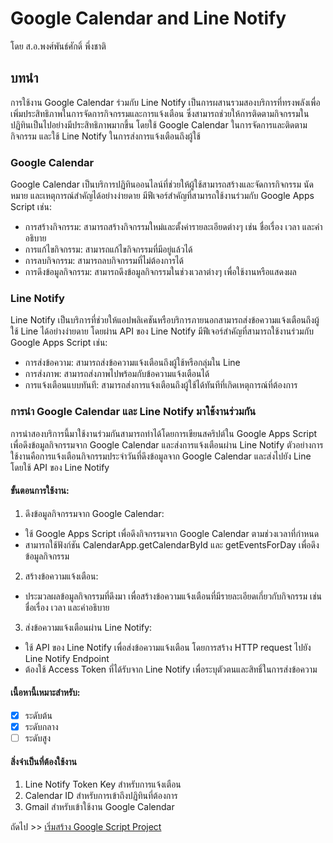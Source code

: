 # Google Calendar and Line Notify
โดย ส.อ.พงศ์พันธ์ศักดิ์ พึ่งชาติ

## บทนำ
   การใช้งาน Google Calendar ร่วมกับ Line Notify เป็นการผสานรวมสองบริการที่ทรงพลังเพื่อเพิ่มประสิทธิภาพในการจัดการกิจกรรมและการแจ้งเตือน ซึ่งสามารถช่วยให้การติดตามกิจกรรมในปฏิทินเป็นไปอย่างมีประสิทธิภาพมากขึ้น โดยใช้ Google Calendar ในการจัดการและติดตามกิจกรรม และใช้ Line Notify ในการส่งการแจ้งเตือนถึงผู้ใช้

   ### Google Calendar

   Google Calendar เป็นบริการปฏิทินออนไลน์ที่ช่วยให้ผู้ใช้สามารถสร้างและจัดการกิจกรรม นัดหมาย และเหตุการณ์สำคัญได้อย่างง่ายดาย มีฟีเจอร์สำคัญที่สามารถใช้งานร่วมกับ Google Apps Script เช่น:

   - การสร้างกิจกรรม: สามารถสร้างกิจกรรมใหม่และตั้งค่ารายละเอียดต่างๆ เช่น ชื่อเรื่อง เวลา และคำอธิบาย
   - การแก้ไขกิจกรรม: สามารถแก้ไขกิจกรรมที่มีอยู่แล้วได้
   - การลบกิจกรรม: สามารถลบกิจกรรมที่ไม่ต้องการได้
   - การดึงข้อมูลกิจกรรม: สามารถดึงข้อมูลกิจกรรมในช่วงเวลาต่างๆ เพื่อใช้งานหรือแสดงผล

   ### Line Notify

   Line Notify เป็นบริการที่ช่วยให้แอปพลิเคชันหรือบริการภายนอกสามารถส่งข้อความแจ้งเตือนถึงผู้ใช้ Line ได้อย่างง่ายดาย โดยผ่าน API ของ Line Notify มีฟีเจอร์สำคัญที่สามารถใช้งานร่วมกับ Google Apps Script เช่น:

   - การส่งข้อความ: สามารถส่งข้อความแจ้งเตือนถึงผู้ใช้หรือกลุ่มใน Line
   - การส่งภาพ: สามารถส่งภาพไปพร้อมกับข้อความแจ้งเตือนได้
   - การแจ้งเตือนแบบทันที: สามารถส่งการแจ้งเตือนถึงผู้ใช้ได้ทันทีที่เกิดเหตุการณ์ที่ต้องการ

   ### การนำ Google Calendar และ Line Notify มาใช้งานร่วมกัน

   การนำสองบริการนี้มาใช้งานร่วมกันสามารถทำได้โดยการเขียนสคริปต์ใน Google Apps Script เพื่อดึงข้อมูลกิจกรรมจาก Google Calendar และส่งการแจ้งเตือนผ่าน Line Notify ตัวอย่างการใช้งานคือการแจ้งเตือนกิจกรรมประจำวันที่ดึงข้อมูลจาก Google Calendar และส่งไปยัง Line โดยใช้ API ของ Line Notify

   #### ขั้นตอนการใช้งาน:

   1. ดึงข้อมูลกิจกรรมจาก Google Calendar:

   - ใช้ Google Apps Script เพื่อดึงกิจกรรมจาก Google Calendar ตามช่วงเวลาที่กำหนด
   - สามารถใช้ฟังก์ชัน CalendarApp.getCalendarById และ getEventsForDay เพื่อดึงข้อมูลกิจกรรม

   2. สร้างข้อความแจ้งเตือน:

   - ประมวลผลข้อมูลกิจกรรมที่ดึงมา เพื่อสร้างข้อความแจ้งเตือนที่มีรายละเอียดเกี่ยวกับกิจกรรม เช่น ชื่อเรื่อง เวลา และคำอธิบาย

   3. ส่งข้อความแจ้งเตือนผ่าน Line Notify:

   - ใช้ API ของ Line Notify เพื่อส่งข้อความแจ้งเตือน โดยการสร้าง HTTP request ไปยัง Line Notify Endpoint
   - ต้องใช้ Access Token ที่ได้รับจาก Line Notify เพื่อระบุตัวตนและสิทธิ์ในการส่งข้อความ

   #### เนื้อหานี้เหมาะสำหรับ:

   - [x] ระดับต้น
   - [x] ระดับกลาง
   - [ ] ระดับสูง

   #### สิ่งจำเป็นที่ต้องใช้งาน
   1. Line Notify Token Key สำหรับการแจ้งเตือน
   2. Calendar ID สำหรับการเข้าถึงปฏิทินที่ต้องการ
   3. Gmail สำหรับเข้าใช้งาน Google Calendar

   ถัดไป >> [เริ่มสร้าง Google Script Project](02-การสร้าง-Google-Script-Project.md)
